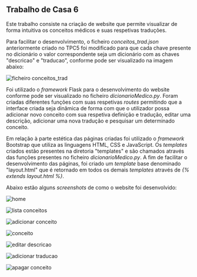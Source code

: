 ## Trabalho de Casa 6

Este trabalho consiste na criação de website que permite visualizar de forma intuitiva os conceitos médicos e suas respetivas traduções.

Para facilitar o desenvolvimento, o ficheiro *conceitos_trad.json* anteriormente criado no TPC5 foi modificado para que cada chave presente no dicionário o valor correspondente seja um dicionário com as chaves "descricao" e "traducao", conforme pode ser visualizado na imagem abaixo:

![ficheiro conceitos_trad](/Users/bernardomoraes/Documents/GitHub/pln2324/TPC6/ficheiro.png)

Foi utilizado o *framework* Flask para o desenvolvimento do website conforme pode ser visualizado no ficheiro *dicionarioMedico.py*. Foram criadas diferentes funções com suas respetivas *routes* permitindo que a interface criada seja dinâmica de forma com que o utilizador possa adicionar novo conceito com sua respetiva definição e tradução, editar uma descrição, adicionar uma nova tradução e pesquisar um determinado conceito.

Em relação à parte estética das páginas criadas foi utilizado o *framework* Bootstrap que utiliza as linguagens HTML, CSS e JavaScript. Os _templates_ criados estão presentes na diretoria "templates" e são chamados através das funções presentes no ficheiro *dicionarioMedico.py*. A fim de facilitar o desenvolvimento das páginas, foi criado um *template* base denominado "layout.html" que é retornado em todos os demais *templates* através de *{% extends layout.html %}*.

Abaixo estão alguns *screenshots* de como o website foi desenvolvido:

![home](/Users/bernardomoraes/Documents/GitHub/pln2324/TPC6/home.png)

![lista conceitos](/Users/bernardomoraes/Documents/GitHub/pln2324/TPC6/listaConceitos.png)

![adicionar conceito](/Users/bernardomoraes/Documents/GitHub/pln2324/TPC6/adicionarConceito.png)

![conceito](/Users/bernardomoraes/Documents/GitHub/pln2324/TPC6/conceito.png)

![editar descricao](/Users/bernardomoraes/Documents/GitHub/pln2324/TPC6/editarDescricao.png)

![adicionar traducao](/Users/bernardomoraes/Documents/GitHub/pln2324/TPC6/adicionarTraducao.png)

![apagar conceito](/Users/bernardomoraes/Documents/GitHub/pln2324/TPC6/apagarConceito.png)